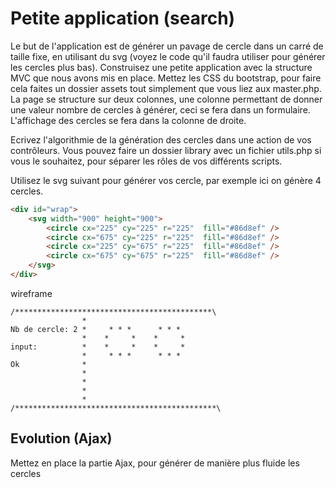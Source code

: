 # Petite application (search)
Le but de l'application est de générer un pavage de cercle dans un carré de taille fixe, en utilisant du svg (voyez le code qu'il faudra utiliser pour générer les cercles plus bas).
Construisez une petite application avec la structure MVC que nous avons mis en place. Mettez les CSS du bootstrap, pour faire cela faites un dossier assets tout simplement que vous liez aux master.php. La page se structure sur deux colonnes, une colonne permettant de donner une valeur nombre de cercles à générer, ceci se fera dans un formulaire. L'affichage des cercles se fera dans la colonne de droite.

Ecrivez l'algorithmie de la génération des cercles dans une action de vos contrôleurs. Vous pouvez faire un dossier library avec un fichier utils.php si vous le souhaitez, pour séparer les rôles de vos différents scripts.

Utilisez le svg suivant pour générer vos cercle, par exemple ici on génère 4 cercles.

```html
<div id="wrap">
	<svg width="900" height="900">
		<circle cx="225" cy="225" r="225"  fill="#86d8ef" />
		<circle cx="675" cy="225" r="225"  fill="#86d8ef" />
		<circle cx="225" cy="675" r="225"  fill="#86d8ef" />
		<circle cx="675" cy="675" r="225"  fill="#86d8ef" />
	</svg>
</div>
```

wireframe

```
/********************************************\
				*  
Nb de cercle: 2	*     * * *      * * * 
				*    *     *    *     *
input:         	*    *     *    *     *
               	*     * * *      * * * 
Ok	 			*
				*
				*
				*
				*
/*********************************************\

```


## Evolution (Ajax)

Mettez en place la partie Ajax, pour générer de manière plus fluide les cercles